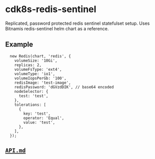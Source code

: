 # cdk8s-redis-sentinel

Replicated, password protected redis sentinel statefulset setup. Uses Bitnamis redis-sentinel helm chart as a reference.

## Example

```
  new Redis(chart, 'redis', {
    volumeSize: '10Gi',
    replicas: 2,
    volumeFsType: 'ext4',
    volumeType: 'io1',
    volumeIopsPerGb: '100',
    redisImage: 'test-image',
    redisPassword: 'dGVzdDIK', // base64 encoded
    nodeSelector: {
      test: 'test',
    },
    tolerations: [
      {
        key: 'test',
        operator: 'Equal',
        value: 'test',
      },
    ],
  });
```

## [`API.md`](API.md)


